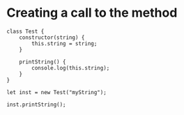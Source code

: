 # Creating a call to the method

    class Test {
        constructor(string) {
            this.string = string;
        }

        printString() {
            console.log(this.string);
        }
    }

    let inst = new Test("myString");

    inst.printString();